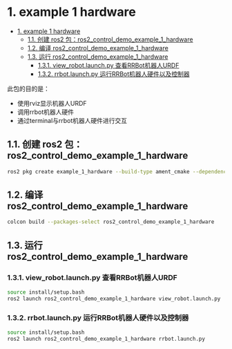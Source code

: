 # 1. example 1 hardware

- [1. example 1 hardware](#1-example-1-hardware)
  - [1.1. 创建 ros2 包：ros2\_control\_demo\_example\_1\_hardware](#11-创建-ros2-包ros2_control_demo_example_1_hardware)
  - [1.2. 编译 ros2\_control\_demo\_example\_1\_hardware](#12-编译-ros2_control_demo_example_1_hardware)
  - [1.3. 运行 ros2\_control\_demo\_example\_1\_hardware](#13-运行-ros2_control_demo_example_1_hardware)
    - [1.3.1. view\_robot.launch.py 查看RRBot机器人URDF](#131-view_robotlaunchpy-查看rrbot机器人urdf)
    - [1.3.2. rrbot.launch.py 运行RRBot机器人硬件以及控制器](#132-rrbotlaunchpy-运行rrbot机器人硬件以及控制器)

此包的目的是：

- 使用rviz显示机器人URDF
- 调用rrbot机器人硬件
- 通过terminal与rrbot机器人硬件进行交互

## 1.1. 创建 ros2 包：ros2_control_demo_example_1_hardware

```bash
ros2 pkg create example_1_hardware --build-type ament_cmake --dependencies rclcpp
```

## 1.2. 编译 ros2_control_demo_example_1_hardware

```bash
colcon build --packages-select ros2_control_demo_example_1_hardware
```

## 1.3. 运行 ros2_control_demo_example_1_hardware

### 1.3.1. view_robot.launch.py 查看RRBot机器人URDF

```bash
source install/setup.bash
ros2 launch ros2_control_demo_example_1_hardware view_robot.launch.py
```

### 1.3.2. rrbot.launch.py 运行RRBot机器人硬件以及控制器

```bash
source install/setup.bash
ros2 launch ros2_control_demo_example_1_hardware rrbot.launch.py
```
